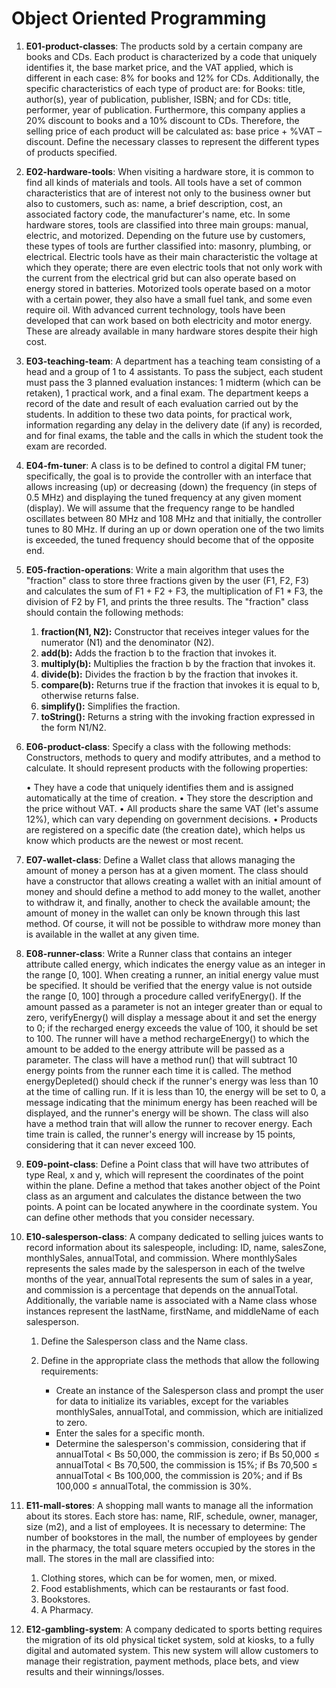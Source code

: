 # Object Oriented Programming

1) **E01-product-classes**: The products sold by a certain company are books and CDs. Each product is characterized by a code that uniquely identifies it, the base market price, and the VAT applied, which is different in each case: 8% for books and 12% for CDs. Additionally, the specific characteristics of each type of product are: for Books: title, author(s), year of publication, publisher, ISBN; and for CDs: title, performer, year of publication. Furthermore, this company applies a 20% discount to books and a 10% discount to CDs. Therefore, the selling price of each product will be calculated as: base price + %VAT – discount. Define the necessary classes to represent the different types of products specified.

2) **E02-hardware-tools**: When visiting a hardware store, it is common to find all kinds of materials and tools. All tools have a set of common characteristics that are of interest not only to the business owner but also to customers, such as: name, a brief description, cost, an associated factory code, the manufacturer's name, etc. In some hardware stores, tools are classified into three main groups: manual, electric, and motorized. Depending on the future use by customers, these types of tools are further classified into: masonry, plumbing, or electrical. Electric tools have as their main characteristic the voltage at which they operate; there are even electric tools that not only work with the current from the electrical grid but can also operate based on energy stored in batteries. Motorized tools operate based on a motor with a certain power, they also have a small fuel tank, and some even require oil. With advanced current technology, tools have been developed that can work based on both electricity and motor energy. These are already available in many hardware stores despite their high cost.

3) **E03-teaching-team**: A department has a teaching team consisting of a head and a group of 1 to 4 assistants. To pass the subject, each student must pass the 3 planned evaluation instances: 1 midterm (which can be retaken), 1 practical work, and a final exam. The department keeps a record of the date and result of each evaluation carried out by the students. In addition to these two data points, for practical work, information regarding any delay in the delivery date (if any) is recorded, and for final exams, the table and the calls in which the student took the exam are recorded.

4) **E04-fm-tuner**: A class is to be defined to control a digital FM tuner; specifically, the goal is to provide the controller with an interface that allows increasing (up) or decreasing (down) the frequency (in steps of 0.5 MHz) and displaying the tuned frequency at any given moment (display). We will assume that the frequency range to be handled oscillates between 80 MHz and 108 MHz and that initially, the controller tunes to 80 MHz. If during an up or down operation one of the two limits is exceeded, the tuned frequency should become that of the opposite end.

5) **E05-fraction-operations**: Write a main algorithm that uses the "fraction" class to store three fractions given by the user (F1, F2, F3) and calculates the sum of F1 + F2 + F3, the multiplication of F1 * F3, the division of F2 by F1, and prints the three results. The "fraction" class should contain the following methods:

    1. **fraction(N1, N2):** Constructor that receives integer values for the numerator (N1) and the denominator (N2).
    2. **add(b):** Adds the fraction b to the fraction that invokes it.
    3. **multiply(b):** Multiplies the fraction b by the fraction that invokes it.
    4. **divide(b):** Divides the fraction b by the fraction that invokes it.
    5. **compare(b):** Returns true if the fraction that invokes it is equal to b, otherwise returns false.
    6. **simplify():** Simplifies the fraction.
    7. **toString():** Returns a string with the invoking fraction expressed in the form N1/N2.

6) **E06-product-class**: Specify a class with the following methods: Constructors, methods to query and modify attributes, and a method to calculate. It should represent products with the following properties:

    • They have a code that uniquely identifies them and is assigned automatically at the time of creation.
    • They store the description and the price without VAT.
    • All products share the same VAT (let's assume 12%), which can vary depending on government decisions.
    • Products are registered on a specific date (the creation date), which helps us know which products are the newest or most recent.

7) **E07-wallet-class**: Define a Wallet class that allows managing the amount of money a person has at a given moment. The class should have a constructor that allows creating a wallet with an initial amount of money and should define a method to add money to the wallet, another to withdraw it, and finally, another to check the available amount; the amount of money in the wallet can only be known through this last method. Of course, it will not be possible to withdraw more money than is available in the wallet at any given time.

8) **E08-runner-class**: Write a Runner class that contains an integer attribute called energy, which indicates the energy value as an integer in the range [0, 100]. When creating a runner, an initial energy value must be specified. It should be verified that the energy value is not outside the range [0, 100] through a procedure called verifyEnergy(). If the amount passed as a parameter is not an integer greater than or equal to zero, verifyEnergy() will display a message about it and set the energy to 0; if the recharged energy exceeds the value of 100, it should be set to 100. The runner will have a method rechargeEnergy() to which the amount to be added to the energy attribute will be passed as a parameter. The class will have a method run() that will subtract 10 energy points from the runner each time it is called. The method energyDepleted() should check if the runner's energy was less than 10 at the time of calling run. If it is less than 10, the energy will be set to 0, a message indicating that the minimum energy has been reached will be displayed, and the runner's energy will be shown. The class will also have a method train that will allow the runner to recover energy. Each time train is called, the runner's energy will increase by 15 points, considering that it can never exceed 100.

9) **E09-point-class**: Define a Point class that will have two attributes of type Real, x and y, which will represent the coordinates of the point within the plane. Define a method that takes another object of the Point class as an argument and calculates the distance between the two points. A point can be located anywhere in the coordinate system. You can define other methods that you consider necessary.

10) **E10-salesperson-class**: A company dedicated to selling juices wants to record information about its salespeople, including: ID, name, salesZone, monthlySales, annualTotal, and commission. Where monthlySales represents the sales made by the salesperson in each of the twelve months of the year, annualTotal represents the sum of sales in a year, and commission is a percentage that depends on the annualTotal. Additionally, the variable name is associated with a Name class whose instances represent the lastName, firstName, and middleName of each salesperson.

    1. Define the Salesperson class and the Name class.
    2. Define in the appropriate class the methods that allow the following requirements:
	
        - Create an instance of the Salesperson class and prompt the user for data to initialize its variables, except for the variables monthlySales, annualTotal, and commission, which are initialized to zero.
        - Enter the sales for a specific month.
        - Determine the salesperson's commission, considering that if annualTotal < Bs 50,000, the commission is zero; if Bs 50,000 ≤ annualTotal < Bs 70,500, the commission is 15%; if Bs 70,500 ≤ annualTotal < Bs 100,000, the commission is 20%; and if Bs 100,000 ≤ annualTotal, the commission is 30%.

11) **E11-mall-stores**: A shopping mall wants to manage all the information about its stores. Each store has: name, RIF, schedule, owner, manager, size (m2), and a list of employees. It is necessary to determine: The number of bookstores in the mall, the number of employees by gender in the pharmacy, the total square meters occupied by the stores in the mall. The stores in the mall are classified into:

    1. Clothing stores, which can be for women, men, or mixed.
    2. Food establishments, which can be restaurants or fast food.
    3. Bookstores.
    4. A Pharmacy.

12) **E12-gambling-system**: A company dedicated to sports betting requires the migration of its old physical ticket system, sold at kiosks, to a fully digital and automated system. This new system will allow customers to manage their registration, payment methods, place bets, and view results and their winnings/losses.

